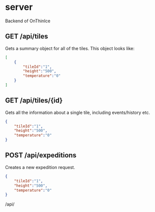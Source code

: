 # server
Backend of OnThinIce

## GET /api/tiles
Gets a summary object for all of the tiles. This object looks like:

```json
[
    { 
        "tileId":"1",
        "height":"500",
        "temperature":"0"
    }
]
```

## GET /api/tiles/{id}
Gets all the information about a single tile, including events/history etc.

```json
{
    "tileId":"1",
    "height":"500",
    "temperature":"0"
}
```

## POST /api/expeditions
Creates a new expedition request. 

```json
{
    "tileId":"1",
    "height":"500",
    "temperature":"0"
}
```




/api/
